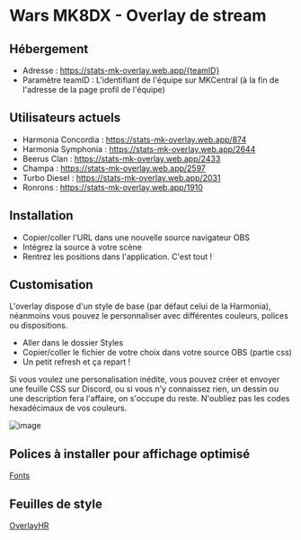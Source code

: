# Wars MK8DX - Overlay de stream

## Hébergement

- Adresse : https://stats-mk-overlay.web.app/{teamID}
- Paramètre teamID : L'identifiant de l'équipe sur MKCentral (à la fin de l'adresse de la page profil de l'équipe)

## Utilisateurs actuels

- Harmonia Concordia : https://stats-mk-overlay.web.app/874
- Harmonia Symphonia : https://stats-mk-overlay.web.app/2644
- Beerus Clan : https://stats-mk-overlay.web.app/2433
- Champa : https://stats-mk-overlay.web.app/2597
- Turbo Diesel : https://stats-mk-overlay.web.app/2031
- Ronrons : https://stats-mk-overlay.web.app/1910

## Installation

- Copier/coller l'URL dans une nouvelle source navigateur OBS
- Intégrez la source à votre scène
- Rentrez les positions dans l'application. C'est tout !

## Customisation

L'overlay dispose d'un style de base (par défaut celui de la Harmonia), néanmoins vous pouvez le personnaliser avec différentes couleurs, polices ou dispositions.

- Aller dans le dossier Styles
- Copier/coller le fichier de votre choix dans votre source OBS (partie css)
- Un petit refresh et ça repart !

Si vous voulez une personalisation inédite, vous pouvez créer et envoyer une feuille CSS sur Discord, ou si vous n'y connaissez rien, un dessin ou une description fera l'affaire, on s'occupe du reste. N'oubliez pas les codes hexadécimaux de vos couleurs.

![image](https://user-images.githubusercontent.com/98359745/209438816-d651951c-7e2c-49db-8722-c0841402786c.png)

## Polices à installer pour affichage optimisé

[Fonts](https://github.com/Larmik/WarOverlay/tree/master/Fonts)

## Feuilles de style

[OverlayHR](https://github.com/Larmik/WarOverlay/tree/master/Styles)
